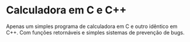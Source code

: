 # Calculadora em C e C++
Apenas um simples programa de calculadora em C e outro idêntico em C++. Com funções retornáveis e simples sistemas de prevenção de bugs.
